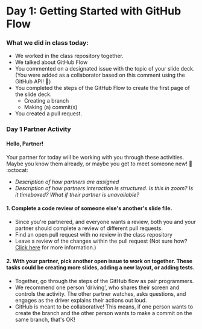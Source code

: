 # Day 1: Getting Started with GitHub Flow

### What we did in class today:
- We worked in the class repository together.
- We talked about GitHub Flow
- You commented on a designated issue with the topic of your slide deck. (You were added as a collaborator based on this comment using the GitHub API! :tada:)
- You completed the steps of the GitHub Flow to create the first page of the slide deck.
  - Creating a branch
  - Making (a) commit(s)
- You created a pull request.

### Day 1 Partner Activity

#### Hello, Partner!
Your partner for today will be working with you through these activities. Maybe you know them already, or maybe you get to meet someone new! :wave: :octocat:
  - _Description of how partners are assigned_
  - _Description of how partners interaction is structured. Is this in zoom? Is it timeboxed? What if their partner is unavailable?_


#### 1. Complete a code review of someone else's another's slide file.
  - Since you're partnered, and everyone wants a review, both you and your partner should complete a review of different pull requests.
  - Find an open pull request with no review in the class repository
  - Leave a review of the changes within the pull request (Not sure how? [Click here](https://help.github.com/articles/about-pull-request-reviews/) for more information.)

#### 2. With your partner, pick another open issue to work on together. These tasks could be creating more slides, adding a new layout, or adding tests.
  - Together, go through the steps of the GitHub flow as pair programmers.
  - We recommend one person 'driving', who shares their screen and controls the activity. The other partner watches, asks questions, and engages as the driver explains their actions out loud.
  - GitHub is meant to be collaborative! This means, if one person wants to create the branch and the other person wants to make a commit on the same branch, that's OK!
